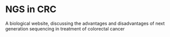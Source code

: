 # NGS in CRC
 A biological website, discussing the advantages and disadvantages of next generation sequencing in treatment of colorectal cancer
